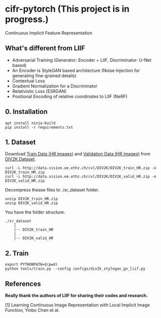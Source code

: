 # cifr-pytorch (This project is in progress.)
Continuous Implicit Feature Representation

## What's different from LIIF
* Adversarial Training (Generator: Encoder + LIIF, Discriminator: U-Net based)
* An Encoder is StyleGAN based architecture (Noise Injection for generating fine-grained details)  
* Contextual Loss  
* Gradient Normalization for a Discriminator  
* Relativistic Loss (ESRGAN)  
* Positional Encoding of relative coordinates to LIIF (NeRF)  

## 0. Installation
```
apt install ninja-build
pip install -r requirements.txt
```

## 1. Dataset
Download 
[Train Data (HR images)](http://data.vision.ee.ethz.ch/cvl/DIV2K/DIV2K_train_HR.zip) 
and 
[Validation Data (HR images)](http://data.vision.ee.ethz.ch/cvl/DIV2K/DIV2K_valid_HR.zip) 
from 
[DIV2K Dataset](https://data.vision.ee.ethz.ch/cvl/DIV2K).  
```
curl -L http://data.vision.ee.ethz.ch/cvl/DIV2K/DIV2K_train_HR.zip -o DIV2K_train_HR.zip
curl -L http://data.vision.ee.ethz.ch/cvl/DIV2K/DIV2K_valid_HR.zip -o DIV2K_valid_HR.zip
```
Decompress thease files to ./sr_dataset folder.  
```
unzip DIV2K_train_HR.zip
unzip DIV2K_valid_HR.zip
```
You have the folder structure.  
```
./sr_dataset
    |
    |-- DIV2K_train_HR
    |
    |-- DIV2K_valid_HR
```

## 2. Train
```
export PYTHONPATH=$(pwd)
python tools/train.py --config configs/div2k_stylegan_gn_liif.py
```

## References
**Really thank the authors of LIIF for sharing their codes and research.**  

[1] Learning Continuous Image Representation with Local Implicit Image Function, Yinbo Chen et al.

